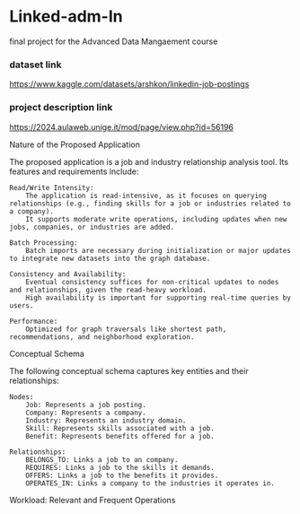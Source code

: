 # Linked-adm-In
final project for the Advanced Data Mangaement course 

### dataset link
https://www.kaggle.com/datasets/arshkon/linkedin-job-postings

### project description link
https://2024.aulaweb.unige.it/mod/page/view.php?id=56196

Nature of the Proposed Application

The proposed application is a job and industry relationship analysis tool. Its features and requirements include:

    Read/Write Intensity:
        The application is read-intensive, as it focuses on querying relationships (e.g., finding skills for a job or industries related to a company).
        It supports moderate write operations, including updates when new jobs, companies, or industries are added.

    Batch Processing:
        Batch imports are necessary during initialization or major updates to integrate new datasets into the graph database.

    Consistency and Availability:
        Eventual consistency suffices for non-critical updates to nodes and relationships, given the read-heavy workload.
        High availability is important for supporting real-time queries by users.

    Performance:
        Optimized for graph traversals like shortest path, recommendations, and neighborhood exploration.

Conceptual Schema

The following conceptual schema captures key entities and their relationships:

    Nodes:
        Job: Represents a job posting.
        Company: Represents a company.
        Industry: Represents an industry domain.
        Skill: Represents skills associated with a job.
        Benefit: Represents benefits offered for a job.

    Relationships:
        BELONGS_TO: Links a job to an company.
        REQUIRES: Links a job to the skills it demands.
        OFFERS: Links a job to the benefits it provides.
        OPERATES_IN: Links a company to the industries it operates in.

Workload: Relevant and Frequent Operations


